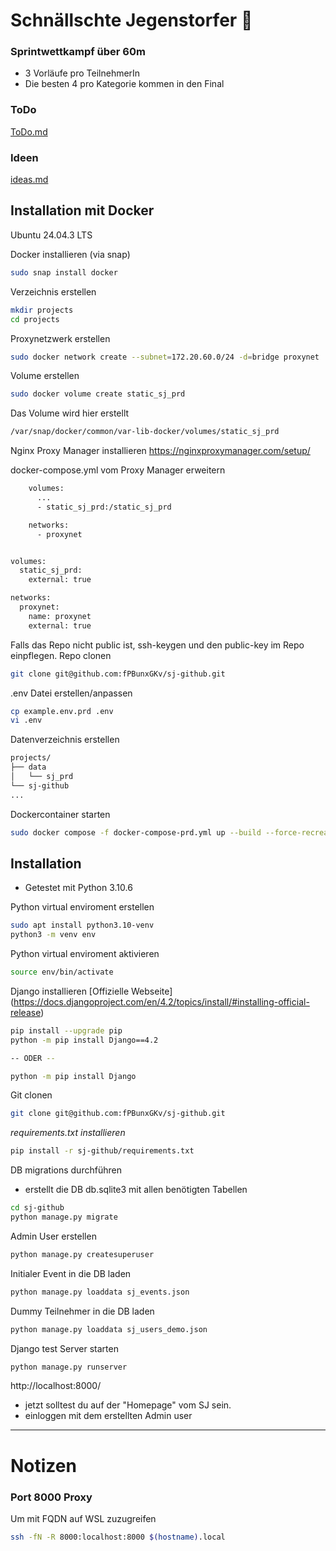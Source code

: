 # Schnällschte Jegenstorfer :runner:

### Sprintwettkampf über 60m  
- 3 Vorläufe pro TeilnehmerIn  
- Die besten 4 pro Kategorie kommen in den Final  

### ToDo
[ToDo.md](ToDo.md)

### Ideen
[ideas.md](ideas.md)

## Installation mit Docker
Ubuntu 24.04.3 LTS

Docker installieren (via snap)
```bash
sudo snap install docker
```

Verzeichnis erstellen
```bash
mkdir projects
cd projects
```
Proxynetzwerk erstellen
```bash
sudo docker network create --subnet=172.20.60.0/24 -d=bridge proxynet
```
Volume erstellen
```bash
sudo docker volume create static_sj_prd
```
Das Volume wird hier erstellt
```bash
/var/snap/docker/common/var-lib-docker/volumes/static_sj_prd
```


Nginx Proxy Manager installieren
https://nginxproxymanager.com/setup/

docker-compose.yml vom Proxy Manager erweitern
```bash
    volumes:
      ...
      - static_sj_prd:/static_sj_prd

    networks:
      - proxynet


volumes:
  static_sj_prd:
    external: true

networks:
  proxynet:
    name: proxynet
    external: true
```


Falls das Repo nicht public ist, ssh-keygen und den public-key im Repo einpflegen.
Repo clonen
```bash
git clone git@github.com:fPBunxGKv/sj-github.git
```
.env Datei erstellen/anpassen

```bash
cp example.env.prd .env
vi .env
```
Datenverzeichnis erstellen
```bash
projects/
├── data
│   └── sj_prd
└── sj-github
...
```

Dockercontainer starten
```bash
sudo docker compose -f docker-compose-prd.yml up --build --force-recreate
```


## Installation
- Getestet mit Python 3.10.6

Python virtual enviroment erstellen
```bash
sudo apt install python3.10-venv
python3 -m venv env
```

Python virtual enviroment aktivieren
```bash
source env/bin/activate
```

Django installieren [Offizielle Webseite] (https://docs.djangoproject.com/en/4.2/topics/install/#installing-official-release)
```bash
pip install --upgrade pip
python -m pip install Django==4.2

-- ODER --

python -m pip install Django
```

Git clonen
```bash
git clone git@github.com:fPBunxGKv/sj-github.git
```

*requirements.txt installieren*
```bash
pip install -r sj-github/requirements.txt
```

DB migrations durchführen
 - erstellt die DB db.sqlite3 mit allen benötigten Tabellen
```bash
cd sj-github
python manage.py migrate
```

Admin User erstellen
```bash
python manage.py createsuperuser
```

Initialer Event in die DB laden
```bash
python manage.py loaddata sj_events.json
```

Dummy Teilnehmer in die DB laden
```bash
python manage.py loaddata sj_users_demo.json 
```

Django test Server starten
```bash
python manage.py runserver
```

http://localhost:8000/

- jetzt solltest du auf der "Homepage" vom SJ sein.
- einloggen mit dem erstellten Admin user
---
# Notizen
### Port 8000 Proxy
Um mit FQDN auf WSL zuzugreifen
```bash
ssh -fN -R 8000:localhost:8000 $(hostname).local
```
